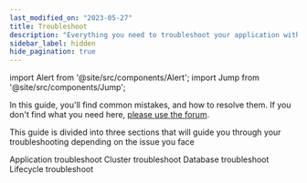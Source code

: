 ```yaml
---
last_modified_on: "2023-05-27"
title: Troubleshoot
description: "Everything you need to troubleshoot your application with Qovery"
sidebar_label: hidden
hide_pagination: true
---
```


import Alert from '@site/src/components/Alert';
import Jump from '@site/src/components/Jump';

<Alert type="info">

In this guide, you'll find common mistakes, and how to resolve them. If you don't find what you need here, [please use the forum](https://discuss.qovery.com/).

</Alert>



This guide is divided into three sections that will guide you through your troubleshooting depending on the issue you face

<Jump to="/docs/using-qovery/troubleshoot/application-troubleshoot/">Application troubleshoot</Jump>
<Jump to="/docs/using-qovery/troubleshoot/cluster-troubleshoot/">Cluster troubleshoot</Jump>
<Jump to="/docs/using-qovery/troubleshoot/database-troubleshoot/">Database troubleshoot</Jump>
<Jump to="/docs/using-qovery/troubleshoot/lifecycle-troubleshoot/">Lifecycle troubleshoot</Jump>



